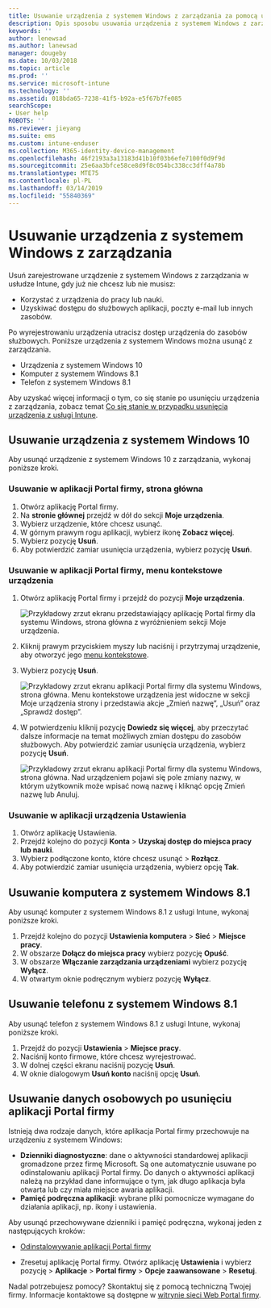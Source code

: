 ```yaml
---
title: Usuwanie urządzenia z systemem Windows z zarządzania za pomocą usługi Intune
description: Opis sposobu usuwania urządzenia z systemem Windows z zarządzania w usłudze Intune
keywords: ''
author: lenewsad
ms.author: lanewsad
manager: dougeby
ms.date: 10/03/2018
ms.topic: article
ms.prod: ''
ms.service: microsoft-intune
ms.technology: ''
ms.assetid: 018bda65-7238-41f5-b92a-e5f67b7fe085
searchScope:
- User help
ROBOTS: ''
ms.reviewer: jieyang
ms.suite: ems
ms.custom: intune-enduser
ms.collection: M365-identity-device-management
ms.openlocfilehash: 46f2193a3a13183d41b10f03b6efe7100f0d9f9d
ms.sourcegitcommit: 25e6aa3bfce58ce8d9f8c054bc338cc3dff4a78b
ms.translationtype: MTE75
ms.contentlocale: pl-PL
ms.lasthandoff: 03/14/2019
ms.locfileid: "55840369"
---
```

# <a name="remove-your-windows-device-from-management"></a>Usuwanie urządzenia z systemem Windows z zarządzania

Usuń zarejestrowane urządzenie z systemem Windows z zarządzania w usłudze Intune, gdy już nie chcesz lub nie musisz:  
* Korzystać z urządzenia do pracy lub nauki. 
* Uzyskiwać dostępu do służbowych aplikacji, poczty e-mail lub innych zasobów.

Po wyrejestrowaniu urządzenia utracisz dostęp urządzenia do zasobów służbowych. Poniższe urządzenia z systemem Windows można usunąć z zarządzania.  
* Urządzenia z systemem Windows 10 
* Komputer z systemem Windows 8.1
* Telefon z systemem Windows 8.1
 
Aby uzyskać więcej informacji o tym, co się stanie po usunięciu urządzenia z zarządzania, zobacz temat [Co się stanie w przypadku usunięcia urządzenia z usługi Intune](what-happens-if-you-unenroll-your-device-from-intune-windows.md).  

## <a name="remove-your-windows-10-device"></a>Usuwanie urządzenia z systemem Windows 10
Aby usunąć urządzenie z systemem Windows 10 z zarządzania, wykonaj poniższe kroki.

### <a name="remove-in-company-portal-app-home-page"></a>Usuwanie w aplikacji Portal firmy, **strona główna**  

1. Otwórz aplikację Portal firmy.
2. Na **stronie głównej** przejdź w dół do sekcji **Moje urządzenia**.
3. Wybierz urządzenie, które chcesz usunąć.
3. W górnym prawym rogu aplikacji, wybierz ikonę **Zobacz więcej**.
4. Wybierz pozycję **Usuń**. 
5. Aby potwierdzić zamiar usunięcia urządzenia, wybierz pozycję **Usuń**.  

### <a name="remove-in-company-portal-app-device-context-menu"></a>Usuwanie w aplikacji Portal firmy, menu kontekstowe urządzenia  

1. Otwórz aplikację Portal firmy i przejdź do pozycji **Moje urządzenia**.

    ![Przykładowy zrzut ekranu przedstawiający aplikację Portal firmy dla systemu Windows, strona główna z wyróżnieniem sekcji Moje urządzenia.](./media/1809_CheckAccess_Context_Select_Device.png)

2. Kliknij prawym przyciskiem myszy lub naciśnij i przytrzymaj urządzenie, aby otworzyć jego [menu kontekstowe](https://docs.microsoft.com//windows/uwp/design/controls-and-patterns/menus).  

3. Wybierz pozycję **Usuń**.  

    ![Przykładowy zrzut ekranu aplikacji Portal firmy dla systemu Windows, strona główna. Menu kontekstowe urządzenia jest widoczne w sekcji **Moje urządzenia** strony i przedstawia akcje „Zmień nazwę”, „Usuń” oraz „Sprawdź dostęp”.](./media/1809_DeviceContextMenu_Windows_CP.png)  

5. W potwierdzeniu kliknij pozycję **Dowiedz się więcej**, aby przeczytać dalsze informacje na temat możliwych zmian dostępu do zasobów służbowych. Aby potwierdzić zamiar usunięcia urządzenia, wybierz pozycję **Usuń**.   

     ![Przykładowy zrzut ekranu aplikacji Portal firmy dla systemu Windows, strona główna. Nad urządzeniem pojawi się pole zmiany nazwy, w którym użytkownik może wpisać nową nazwę i kliknąć opcję Zmień nazwę lub Anuluj.](./media/1808_RemoveDevice_Popup.png)  


### <a name="remove-in-device-settings-app"></a>Usuwanie w aplikacji urządzenia Ustawienia
1. Otwórz aplikację Ustawienia. 
2. Przejdź kolejno do pozycji **Konta** > **Uzyskaj dostęp do miejsca pracy lub nauki**.
3. Wybierz podłączone konto, które chcesz usunąć > **Rozłącz**.
4. Aby potwierdzić zamiar usunięcia urządzenia, wybierz opcję **Tak**.

## <a name="remove-your-windows-81-computer"></a>Usuwanie komputera z systemem Windows 8.1
Aby usunąć komputer z systemem Windows 8.1 z usługi Intune, wykonaj poniższe kroki.

1.  Przejdź kolejno do pozycji **Ustawienia komputera** > **Sieć** > **Miejsce pracy**.
2.  W obszarze **Dołącz do miejsca pracy** wybierz pozycję **Opuść**.
3.  W obszarze **Włączanie zarządzania urządzeniami** wybierz pozycję **Wyłącz**.
4.  W otwartym oknie podręcznym wybierz pozycję **Wyłącz**.

## <a name="remove-your-windows-81-phone"></a>Usuwanie telefonu z systemem Windows 8.1
Aby usunąć telefon z systemem Windows 8.1 z usługi Intune, wykonaj poniższe kroki.

1.  Przejdź do pozycji **Ustawienia** > **Miejsce pracy**.
2.  Naciśnij konto firmowe, które chcesz wyrejestrować.
3.  W dolnej części ekranu naciśnij pozycję **Usuń**.
4.  W oknie dialogowym **Usuń konto** naciśnij opcję **Usuń**.  
## <a name="removing-your-personal-information-after-removing-the-company-portal"></a>Usuwanie danych osobowych po usunięciu aplikacji Portal firmy  

Istnieją dwa rodzaje danych, które aplikacja Portal firmy przechowuje na urządzeniu z systemem Windows:

-   **Dzienniki diagnostyczne**: dane o aktywności standardowej aplikacji gromadzone przez firmę Microsoft. Są one automatycznie usuwane po odinstalowaniu aplikacji Portal firmy. Do danych o aktywności aplikacji należą na przykład dane informujące o tym, jak długo aplikacja była otwarta lub czy miała miejsce awaria aplikacji.
-   **Pamięć podręczna aplikacji**: wybrane pliki pomocnicze wymagane do działania aplikacji, np. ikony i ustawienia.

Aby usunąć przechowywane dzienniki i pamięć podręczna, wykonaj jeden z następujących kroków:

* [Odinstalowywanie aplikacji Portal firmy](https://support.microsoft.com/help/4028003/windows-10-uninstall-apps-and-programs) 

* Zresetuj aplikację Portal firmy. Otwórz aplikację **Ustawienia** i wybierz pozycję > **Aplikacje** > **Portal firmy** > **Opcje zaawansowane** > **Resetuj**. 

Nadal potrzebujesz pomocy? Skontaktuj się z pomocą techniczną Twojej firmy. Informacje kontaktowe są dostępne w [witrynie sieci Web Portal firmy](https://go.microsoft.com/fwlink/?linkid=2010980).
